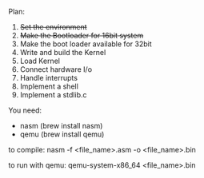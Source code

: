 Plan:
1. ~~Set the environment~~
2. ~~Make the Bootloader for 16bit system~~
3. Make the boot loader available for 32bit
4. Write and build the Kernel
5. Load Kernel
6. Connect hardware I/o
7. Handle interrupts
8. Implement a shell
9. Implement a stdlib.c

You need:
- nasm (brew install nasm)
- qemu (brew install qemu)

to compile:
nasm -f <file_name>.asm -o <file_name>.bin

to run with qemu:
qemu-system-x86_64 <file_name>.bin
